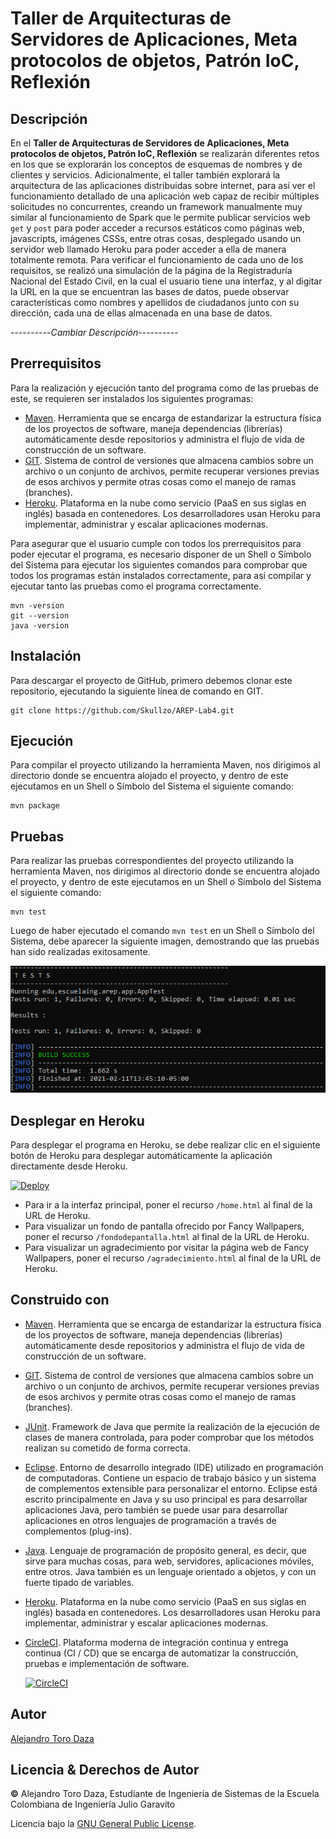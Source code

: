 # Taller de Arquitecturas de Servidores de Aplicaciones, Meta protocolos de objetos, Patrón IoC, Reflexión
## Descripción
En el **Taller de Arquitecturas de Servidores de Aplicaciones, Meta protocolos de objetos, Patrón IoC, Reflexión** se realizarán diferentes retos en los que se explorarán los conceptos de esquemas de nombres y de clientes y servicios. Adicionalmente, el taller también explorará la arquitectura de las aplicaciones distribuidas sobre internet, para así ver el funcionamiento detallado de una aplicación web capaz de recibir múltiples solicitudes no concurrentes, creando un framework manualmente muy similar al funcionamiento de Spark que le permite publicar servicios web ```get``` y ```post``` para poder acceder a recursos estáticos como páginas web, javascripts, imágenes CSSs, entre otras cosas, desplegado usando un servidor web llamado Heroku para poder acceder a ella de manera totalmente remota. Para verificar el funcionamiento de cada uno de los requisitos, se realizó una simulación de la página de la Registraduría Nacional del Estado Civil, en la cual el usuario tiene una interfaz, y al digitar la URL en la que se encuentran las bases de datos, puede observar características como nombres y apellidos de ciudadanos junto con su dirección, cada una de ellas almacenada en una base de datos.

----------*Cambiar Descripción*----------
## Prerrequisitos
Para la realización y ejecución tanto del programa como de las pruebas de este, se requieren ser instalados los siguientes programas:
* [Maven](https://maven.apache.org/). Herramienta que se encarga de estandarizar la estructura física de los proyectos de software, maneja dependencias (librerías) automáticamente desde repositorios y administra el flujo de vida de construcción de un software.
* [GIT](https://git-scm.com/). Sistema de control de versiones que almacena cambios sobre un archivo o un conjunto de archivos, permite recuperar versiones previas de esos archivos y permite otras cosas como el manejo de ramas (branches).
* [Heroku](https://www.heroku.com/). Plataforma en la nube como servicio (PaaS en sus siglas en inglés) basada en contenedores. Los desarrolladores usan Heroku para implementar, administrar y escalar aplicaciones modernas.

Para asegurar que el usuario cumple con todos los prerrequisitos para poder ejecutar el programa, es necesario disponer de un Shell o Símbolo del Sistema para ejecutar los siguientes comandos para comprobar que todos los programas están instalados correctamente, para así compilar y ejecutar tanto las pruebas como el programa correctamente.

```
mvn -version
git --version
java -version
```

## Instalación
Para descargar el proyecto de GitHub, primero debemos clonar este repositorio, ejecutando la siguiente línea de comando en GIT.

```
git clone https://github.com/Skullzo/AREP-Lab4.git
```

## Ejecución
Para compilar el proyecto utilizando la herramienta Maven, nos dirigimos al directorio donde se encuentra alojado el proyecto, y dentro de este ejecutamos en un Shell o Símbolo del Sistema el siguiente comando:

```
mvn package
```
## Pruebas
Para realizar las pruebas correspondientes del proyecto utilizando la herramienta Maven, nos dirigimos al directorio donde se encuentra alojado el proyecto, y dentro de este ejecutamos en un Shell o Símbolo del Sistema el siguiente comando:

```
mvn test
```

Luego de haber ejecutado el comando ```mvn test``` en un Shell o Símbolo del Sistema, debe aparecer la siguiente imagen, demostrando que las pruebas han sido realizadas exitosamente.

![img](https://github.com/Skullzo/AREP-Lab4/blob/main/img/Pruebas.PNG)

## Desplegar en Heroku
Para desplegar el programa en Heroku, se debe realizar clic en el siguiente botón de Heroku para desplegar automáticamente la aplicación directamente desde Heroku. 

[![Deploy](https://www.herokucdn.com/deploy/button.svg)](https://areplab4.herokuapp.com/home.html)

* Para ir a la interfaz principal, poner el recurso ```/home.html``` al final de la URL de Heroku.
* Para visualizar un fondo de pantalla ofrecido por Fancy Wallpapers, poner el recurso ```/fondodepantalla.html``` al final de la URL de Heroku.
* Para visualizar un agradecimiento por visitar la página web de Fancy Wallpapers, poner el recurso ```/agradecimiento.html``` al final de la URL de Heroku.

## Construido con
* [Maven](https://maven.apache.org/). Herramienta que se encarga de estandarizar la estructura física de los proyectos de software, maneja dependencias (librerías) automáticamente desde repositorios y administra el flujo de vida de construcción de un software.
* [GIT](https://git-scm.com/). Sistema de control de versiones que almacena cambios sobre un archivo o un conjunto de archivos, permite recuperar versiones previas de esos archivos y permite otras cosas como el manejo de ramas (branches).
* [JUnit](https://junit.org/junit5/). Framework de Java que permite la realización de la ejecución de clases de manera controlada, para poder comprobar que los métodos realizan su cometido de forma correcta.
* [Eclipse](https://www.eclipse.org/ide/). Entorno de desarrollo integrado (IDE) utilizado en programación de computadoras. Contiene un espacio de trabajo básico y un sistema de complementos extensible para personalizar el entorno. Eclipse está escrito principalmente en Java y su uso principal es para desarrollar aplicaciones Java, pero también se puede usar para desarrollar aplicaciones en otros lenguajes de programación a través de complementos (plug-ins).
* [Java](https://www.oracle.com/java/). Lenguaje de programación de propósito general, es decir, que sirve para muchas cosas, para web, servidores, aplicaciones móviles, entre otros. Java también es un lenguaje orientado a objetos, y con un fuerte tipado de variables.
* [Heroku](https://www.heroku.com/). Plataforma en la nube como servicio (PaaS en sus siglas en inglés) basada en contenedores. Los desarrolladores usan Heroku para implementar, administrar y escalar aplicaciones modernas.
* [CircleCI](https://circleci.com/). Plataforma moderna de integración continua y entrega continua (CI / CD) que se encarga de automatizar la construcción, pruebas e implementación de software.

     [![CircleCI](https://circleci.com/gh/circleci/circleci-docs.svg?style=svg)](https://app.circleci.com/pipelines/github/Skullzo/AREP-Lab4)

## Autor
[Alejandro Toro Daza](https://github.com/Skullzo)
## Licencia & Derechos de Autor
**©** Alejandro Toro Daza, Estudiante de Ingeniería de Sistemas de la Escuela Colombiana de Ingeniería Julio Garavito

Licencia bajo la [GNU General Public License](https://github.com/Skullzo/AREP-Lab4/blob/main/LICENSE).
